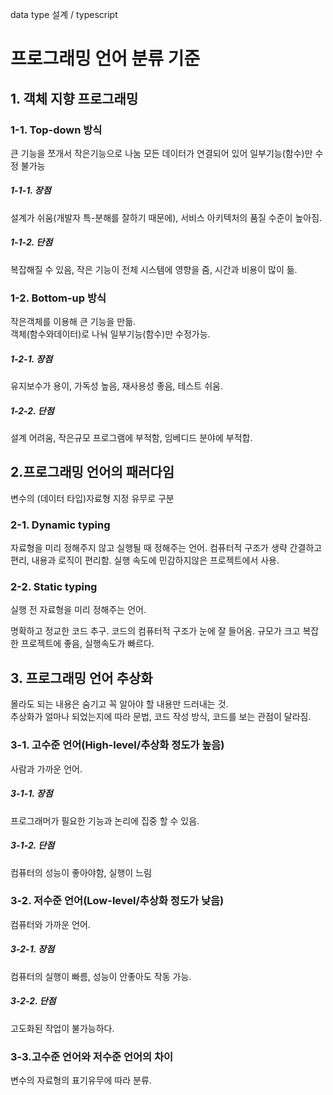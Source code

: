 data type 설계 / typescript 

# 프로그래밍 언어 분류 기준
## 1. 객체 지향 프로그래밍
### 1-1. Top-down 방식
큰 기능을 쪼개서 작은기능으로 나눔
모든 데이터가 연결되어 있어 일부기능(함수)만 수정 불가능  

##### 1-1-1. 장점  
설계가 쉬움(개발자 특-분해를 잘하기 때문에), 서비스 아키텍처의 품질 수준이 높아짐.    
  
##### 1-1-2. 단점  
복잡해질 수 있음, 작은 기능이 전체 시스템에 영향을 줌, 시간과 비용이 많이 듦.    
 
### 1-2. Bottom-up 방식
작은객체를 이용해 큰 기능을 만듦.  
객체(함수와데이터)로 나눠 일부기능(함수)만 수정가능.    

##### 1-2-1. 장점
유지보수가 용이, 가독성 높음, 재사용성 좋음, 테스트 쉬움.    

##### 1-2-2. 단점
설계 어려움, 작은규모 프로그램에 부적함, 임베디드 분야에 부적합.    

## 2.프로그래밍 언어의 패러다임
변수의 (데이터 타입)자료형 지정 유무로 구분  

### 2-1. Dynamic typing
자료형을 미리 정해주지 않고 실행될 때 정해주는 언어.
컴퓨터적 구조가 생략 간결하고 편리, 내용과 로직이 편리함.
실행 속도에 민감하지않은 프로젝트에서 사용.  

### 2-2. Static typing
실행 전 자료형을 미리 정해주는 언어.

명확하고 정교한 코드 추구.
코드의 컴퓨터적 구조가 눈에 잘 들어옴.
규모가 크고 복잡한 프로젝트에 좋음, 실행속도가 빠르다.  

## 3. 프로그래밍 언어 추상화  
몰라도 되는 내용은 숨기고 꼭 알아야 할 내용만 드러내는 것.  
추상화가 얼마나 되었는지에 따라 문법, 코드 작성 방식, 코드를 보는 관점이 달라짐.  

### 3-1. 고수준 언어(High-level/추상화 정도가 높음)  
사람과 가까운 언어.  
  
##### 3-1-1. 장점
프로그래머가 필요한 기능과 논리에 집중 할 수 있음.  
   
##### 3-1-2. 단점
컴퓨터의 성능이 좋아야함, 실행이 느림

### 3-2. 저수준 언어(Low-level/추상화 정도가 낮음) 
컴퓨터와 가까운 언어. 
 
##### 3-2-1. 장점  
컴퓨터의 실행이 빠름, 성능이 안좋아도 작동 가능.  

##### 3-2-2. 단점  
고도화된 작업이 불가능하다.  

### 3-3.고수준 언어와 저수준 언어의 차이  
변수의 자료형의 표기유무에 따라 분류.  

  
